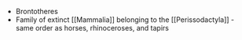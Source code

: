 - Brontotheres
- Family of extinct [[Mammalia]] belonging to the [[Perissodactyla]] - same order as horses, rhinoceroses, and tapirs